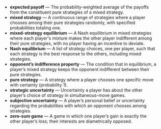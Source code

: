 - **expected payoff** — The probability-weighted average of the payoffs from the constituent pure strategies of a mixed strategy.
- **mixed strategy** — A continuous range of strategies where a player chooses among their pure strategies randomly, with specified probabilities totaling one.
- **mixed-strategy equilibrium** — A Nash equilibrium in mixed strategies where each player's mixture makes the other player indifferent among their pure strategies, with no player having an incentive to deviate.
- **Nash equilibrium** — A list of strategy choices, one per player, such that each strategy is the best response to the others, including mixed strategies.
- **opponent’s indifference property** — The condition that in equilibrium, a player’s mixed strategy keeps the opponent indifferent between their pure strategies.
- **pure strategy** — A strategy where a player chooses one specific move with certainty (probability 1).
- **strategic uncertainty** — Uncertainty a player has about the other player’s choice of strategy in simultaneous-move games.
- **subjective uncertainty** — A player’s personal belief or uncertainty regarding the probabilities with which an opponent chooses among strategies.
- **zero-sum game** — A game in which one player’s gain is exactly the other player’s loss; their interests are diametrically opposed.
